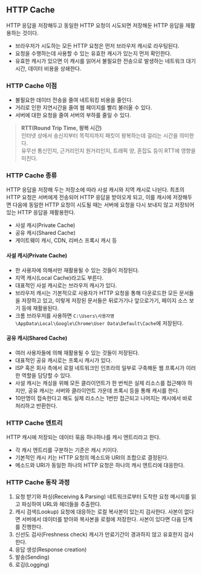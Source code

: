 ## HTTP Cache
HTTP 응답을 저장해두고 동일한 HTTP 요청이 시도되면 저장해둔 HTTP 응답을 재활용하는 것이다.
- 브라우저가 시도하는 모든 HTTP 요청은 먼저 브라우저 캐시로 라우팅된다.
- 요청을 수행하는데 사용할 수 있는 유효한 캐시가 있는지 먼저 확인한다.
- 유효한 캐시가 있으면 이 캐시를 읽어서 불필요한 전송으로 발생하는 네트워크 대기시간, 데이터 비용을 상쇄한다.

### HTTP Cache 이점
- 불필요한 데이터 전송을 줄여 네트워킹 비용을 줄인다.
- 거리로 인한 지연시간을 줄여 웹 페이지를 빨리 불러올 수 있다.
- 서버에 대한 요청을 줄여 서버의 부하를 줄일 수 있다.

> **RTT(Round Trip Time, 왕복 시간)**   
> 인터넷 상에서 송신지부터 목적지까지 패킷이 왕복하는데 걸리는 시간을 의미한다.   
> 유무선 통신인지, 근거리인지 원거리인지, 트래픽 양, 혼잡도 등이 RTT에 영향을 미친다.

### HTTP Cache 종류
HTTP 응답을 저장해 두는 저장소에 따라 사설 캐시와 지역 캐시로 나뉜다.
최초의 HTTP 요청은 서버에게 전송되어 HTTP 응답을 받아오게 되고, 이를 캐시에 저장해두면 다음에 동일한 HTTP 요청이 시도될 때는 서버에 요청을 다시 보내지 않고 저장되어 있는 HTTP 응답을 재활용한다.
- 사설 캐시(Private Cache)
- 공유 캐시(Shared Cache)
- 게이트웨이 캐시, CDN, 리버스 프록시 캐시 등

#### 사설 캐시(Private Cache)
- 한 사용자에 의해서만 재활용될 수 있는 것들이 저장된다.
- 지역 캐시(Local Cache)라고도 부른다.
- 대표적인 사설 캐시로는 브라우저 캐시가 있다.
- 브라우저 캐시는 기본적으로 사용자가 HTTP 요청을 통해 다운로드한 모든 문서들을 저장하고 있고, 이렇게 저장된 문서들은 뒤로가기나 앞으로가기, 페이지 소스 보기 등에 재활용된다.
- 크롬 브라우저를 사용하면 `C:\Users\사용자명\AppData\Local\Google\Chrome\User Data\Default\Cache`에 저장된다.

#### 공유 캐시(Shared Cache)
- 여러 사용자들에 의해 재활용될 수 있는 것들이 저장된다.
- 대표적인 공유 캐시로는 프록시 캐시가 있다.
- ISP 혹은 회사 측에서 로컬 네트워크인 인프라의 일부로 구축해둔 웹 프록시가 이러한 역할을 담당할 수 있다.
- 사설 캐시는 캐싱을 위해 모든 클라이언트가 한 번씩은 실제 리소스를 접근해야 하지만, 공유 캐시는 서버와 클라이언트 가운데 프록시 등을 통해 캐시를 한다.
- 10만명이 접속한다고 해도 실제 리소스는 1번만 접근되고 나머지는 캐시에서 바로 처리하고 반환한다.

### HTTP Cache 엔트리
HTTP 캐시에 저장되는 데이터 묶음 하나하나를 캐시 엔트리라고 한다.
- 각 캐시 엔트리를 구분하는 기준은 캐시 키이다.
- 기본적인 캐시 키는 HTTP 요청의 메소드와 URI의 조합으로 결정된다.
- 메소드와 URI가 동일한 하나의 HTTP 요청은 하나의 캐시 엔트리에 대응한다.

### HTTP Cache 동작 과정
1. 요청 받기와 파싱(Receiving & Parsing)
네트워크로부터 도착한 요청 메시지를 읽고 파싱하여 URL와 헤더들을 추출한다.
2. 캐시 검색(Lookup)
요청에 대응하는 로컬 복사본이 있는지 검사한다.
사본이 없다면 서버에서 데이터를 받아와 복사본을 로컬에 저장한다.
사본이 있다면 다음 단계를 진행한다.
3. 신선도 검사(Freshness check)
캐시가 만료기간이 경과하지 않고 유효한지 검사한다.
4. 응답 생성(Response creation)
5. 발송(Sending)
6. 로깅(Logging)